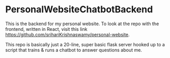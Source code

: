 # PersonalWebsiteChatbotBackend

This is the backend for my personal website. To look at the repo with the frontend, written in React, visit this link https://github.com/srihariKrishnaswamy/personal-website. 

This repo is basically just a 20-line, super basic flask server hooked up to a script that trains & runs a chatbot to answer questions about me.
